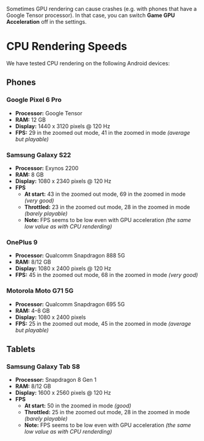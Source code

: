 Sometimes GPU rendering can cause crashes (e.g. with phones that have a Google Tensor processor). In that case, you can switch **Game GPU Acceleration** off in the settings.

# CPU Rendering Speeds

We have tested CPU rendering on the following Android devices:

## Phones

### Google Pixel 6 Pro

- **Processor:** Google Tensor
- **RAM:** 12 GB
- **Display:** 1440 x 3120 pixels @ 120 Hz
- **FPS:** 29 in the zoomed out mode, 41 in the zoomed in mode *(average but playable)*

### Samsung Galaxy S22

- **Processor:** Exynos 2200
- **RAM:** 8 GB
- **Display:** 1080 x 2340 pixels @ 120 Hz
- **FPS**
    - **At start:** 43 in the zoomed out mode, 69 in the zoomed in mode *(very good)*
    - **Throttled:** 23 in the zoomed out mode, 28 in the zoomed in mode *(barely playable)*
    - **Note:** FPS seems to be low even with GPU acceleration *(the same low value as with CPU renderding)*

### OnePlus 9

- **Processor:** Qualcomm Snapdragon 888 5G 
- **RAM:** 8/12 GB
- **Display:** 1080 x 2400 pixels @ 120 Hz
- **FPS:** 45 in the zoomed out mode, 68 in the zoomed in mode *(very good)*

### Motorola Moto G71 5G

- **Processor:** Qualcomm Snapdragon 695 5G
- **RAM:** 4–8 GB
- **Display:** 1080 x 2400 pixels
- **FPS:** 25 in the zoomed out mode, 45 in the zoomed in mode *(average but playable)*


## Tablets

### Samsung Galaxy Tab S8

- **Processor:** Snapdragon 8 Gen 1
- **RAM:** 8/12 GB
- **Display:** 1600 x 2560 pixels @ 120 Hz
- **FPS**
    - **At start:** 50 in the zoomed in mode *(good)*
    - **Throttled:** 25 in the zoomed out mode, 28 in the zoomed in mode *(barely playable)*
    - **Note:** FPS seems to be low even with GPU acceleration *(the same low value as with CPU renderding)*
